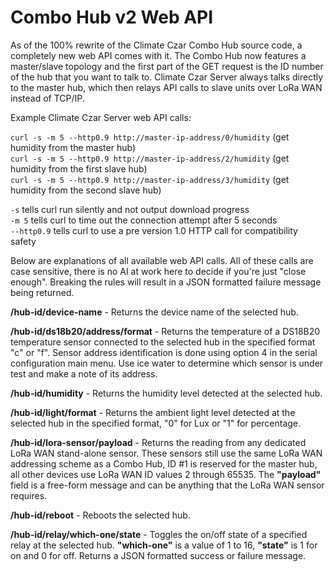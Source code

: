 # Combo Hub v2 Web API

As of the 100% rewrite of the Climate Czar Combo Hub source code, a completely new web API comes with it. The Combo Hub now features a master/slave topology and the first part of the GET request is the ID number of the hub that you want to talk to. Climate Czar Server always talks directly to the master hub, which then relays API calls to slave units over LoRa WAN instead of TCP/IP.

Example Climate Czar Server web API calls:

`curl -s -m 5 --http0.9 http://master-ip-address/0/humidity` (get humidity from the master hub)<br>
`curl -s -m 5 --http0.9 http://master-ip-address/2/humidity` (get humidity from the first slave hub)<br>
`curl -s -m 5 --http0.9 http://master-ip-address/3/humidity` (get humidity from the second slave hub)<br>

`-s` tells curl run silently and not output download progress<br>
`-m 5` tells curl to time out the connection attempt after 5 seconds<br>
`--http0.9` tells curl to use a pre version 1.0 HTTP call for compatibility safety<br>

Below are explanations of all available web API calls. All of these calls are case sensitive, there is no AI at work here to decide if you're just "close enough". Breaking the rules will result in a JSON formatted failure message being returned.

**/hub-id/device-name** - Returns the device name of the selected hub.

**/hub-id/ds18b20/address/format** - Returns the temperature of a DS18B20 temperature sensor connected to the selected hub in the specified format "c" or "f". Sensor address identification is done using option 4 in the serial configuration main menu. Use ice water to determine which sensor is under test and make a note of its address.

**/hub-id/humidity** - Returns the humidity level detected at the selected hub.

**/hub-id/light/format** - Returns the ambient light level detected at the selected hub in the specified format, "0" for Lux or "1" for percentage.

**/hub-id/lora-sensor/payload** - Returns the reading from any dedicated LoRa WAN stand-alone sensor. These sensors still use the same LoRa WAN addressing scheme as a Combo Hub, ID #1 is reserved for the master hub, all other devices use LoRa WAN ID values 2 through 65535. The **"payload"** field is a free-form message and can be anything that the LoRa WAN sensor requires.

**/hub-id/reboot** - Reboots the selected hub.

**/hub-id/relay/which-one/state** - Toggles the on/off state of a specified relay at the selected hub. **"which-one"** is a value of 1 to 16, **"state"** is 1 for on and 0 for off. Returns a JSON formatted success or failure message.
